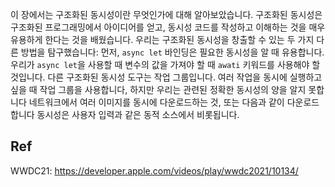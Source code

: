 이 장에서는 구조화된 동시성이란 무엇인가에 대해 알아보았습니다. 
구조화된 동시성은 구조화된 프로그래밍에서 아이디어를 얻고, 동시성 코드를 작성하고 이해하는 것을 매우 유용하게 한다는 것을 배웠습니다.
우리는 구조화된 동시성을 창출할 수 있는 두 가지 다른 방법을 탐구했습니다: 
먼저, `async let` 바인딩은 필요한 동시성을 알 때 유용합니다. 
우리가 `async let`을 사용할 때 변수의 값을 가져야 할 때 `awati` 키워드를 사용해야 할 것입니다. 다른 구조화된 동시성 도구는 작업 그룹입니다. 여러 작업을 동시에 실행하고 싶을 때 작업 그룹을 사용합니다,
하지만 우리는 관련된 정확한 동시성의 양을 알지 못합니다
네트워크에서 여러 이미지를 동시에 다운로드하는 것, 또는 다음과 같이 다운로드합니다
동시성은 사용자 입력과 같은 동적 소스에서 비롯됩니다.

## Ref
WWDC21: https://developer.apple.com/videos/play/wwdc2021/10134/